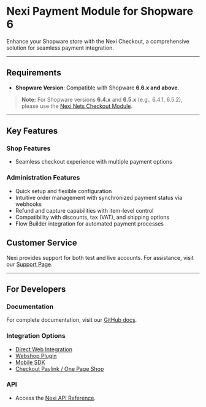 # Nexi Payment Module for Shopware 6

Enhance your Shopware store with the Nexi Checkout, a comprehensive solution for seamless payment integration.


---

## Requirements

- **Shopware Version**: Compatible with Shopware **6.6.x and above**.

> **Note:** For Shopware versions **6.4.x** and **6.5.x**  (e.g., 6.4.1, 6.5.2), please use the [Nexi Nets Checkout Module](https://github.com/Nets-eCom/shopware6-easy-checkout).

---

## Key Features

### Shop Features

- Seamless checkout experience with multiple payment options

### Administration Features

- Quick setup and flexible configuration
- Intuitive order management with synchronized payment status via webhooks
- Refund and capture capabilities with item-level control
- Compatibility with discounts, tax (VAT), and shipping options
- Flow Builder integration for automated payment processes

## Customer Service

Nexi provides support for both test and live accounts. For assistance, visit our [Support Page](https://developer.nexigroup.com/nexi-checkout/en-EU/support/).

---

## For Developers

### Documentation
For complete documentation, visit our [GitHub docs](https://github.com/Nets-eCom/shopware6-easy-checkout/tree/main-2.0.0/docs).

### Integration Options

- [Direct Web Integration](https://developer.nexigroup.com/nexi-checkout/en-EU/docs/web-integration/)
- [Webshop Plugin](https://developer.nexigroup.com/nexi-checkout/en-EU/docs/use-a-webshop-plugin/)
- [Mobile SDK](https://developer.nexigroup.com/nexi-checkout/en-EU/docs/integrate-mobile-sdks/)
- [Checkout Paylink / One Page Shop](https://developer.nexigroup.com/nexi-checkout/en-EU/docs/checkout-paylink-and-one-page-shop-solution/)

### API

- Access the [Nexi API Reference](https://developer.nexigroup.com/nexi-checkout/en-EU/api/).